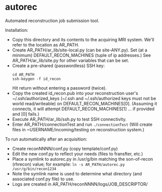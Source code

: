 # autorec
Automated reconstruction job submission tool.

Installation:
 *  Copy this directory and its contents to the acquiring MRI system. We'll
    refer to the location as AR_PATH.
 *  Create AR_PATH/ar_lib/site-local.py (can be site-ANY.py). Set (at a minimum)
    DEFAULT_RECON_MACHINES (tuple of ip addresses.) See AR_PATH/ar_lib/site.py
    for other variables that can be set.
 *  Create a pre-shared (passwordless) SSH key:
    ```
    cd AR_PATH
    ssh-keygen -f id_recon
    ```
    Hit return without entering a password (twice).
 *  Copy the created id_recon.pub into your reconstruction user's
    ~/.ssh/authorized_keys (~/.ssh and ~/.ssh/authorized keys must not be world
    read/writeable) on DEFAULT_RECON_MACHINES[0]. (Assuming it connects, it
    will attempt DEFAULT_RECON_MACHINES[1] ... if provided and [0] fails.)
 *  Execute AR_PATH/ar_lib/ssh.py to test SSH connectivity.
 *  Enter AR_PATH/connectionTest and run `./connectionTest` (Will create files
    in ~USERNAME/incoming/testing on reconstruction system.)

To run automatically after an acquisition:
 *  Create reconNNNN/conf.py (copy template/conf.py)
 *  Edit the new conf.py to reflect your needs (files to fransfter, etc.)
 *  Place a symlink to autorec.py in /usr/g/bin matching the son-of-recon
    (rhrecon) value; for example:
    `ln -s AR_PATH/autorec.py /usr/g/bin/recon1234`
 *  Note the symlink name is used to determine what directory (and associated
    conf.py file) to use.
 *  Logs are created in AR_PATH/reconNNNN/logs/JOB_DESCRIPTOR/

